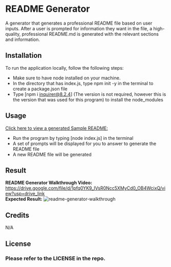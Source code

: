 # README Generator
A generator that generates a professional README file based on user inputs. After a user is prompted for information they want in the file, a high-quality, professional README.md is generated with the relevant sections and information.

## Installation
To run the application locally, follow the following steps:  
- Make sure to have node installed on your machine.
- In the directory that has index.js, type npm init -y in the terminal to create a package.json file
- Type [npm i inquirer@8.2.4] (The version is not required, however this is the version that was used for this program) to install the node_modules

## Usage
[Click here to view a generated Sample README: ](https://github.com/wpena/readme-generator/blob/main/assets/generated-readme/Sample-README.md)

- Run the program by typing [node index.js] in the terminal
- A set of prompts will be displayed for you to answer to generate the README file
- A new README file will be generated

## Result
**README Generator Walkthrough Video:** https://drive.google.com/file/d/1pfq0YK9_IVsR0Ncc5XMyCd0_OB4WcixQ/view?usp=drive_link  
**Expected Result:** ![readme-generator-walkthrough](https://github.com/wpena/readme-generator/assets/38634790/90d99e80-19ce-4afa-8076-3674a1db2226)

## Credits
N/A

## License
### Please refer to the LICENSE in the repo.

